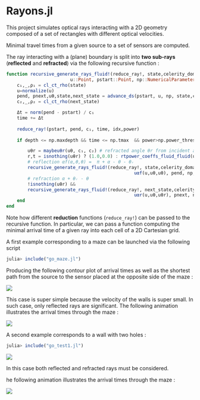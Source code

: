 # Rayons.jl

This project simulates optical rays interacting with a 2D geometry composed of a set of rectangles with different optical velocities.

Minimal travel times from a given source to a set of sensors are computed.

The ray interacting with a (plane) boundary is split into **two sub-rays** (**reflected** and **refracted**) via the following recursive function :

```julia
function recursive_generate_rays_fluid!(reduce_ray!, state,celerity_domain, idx, time,
                        u::Point, pstart::Point, np::NumericalParameters, depth, power)
    c₁,_,ρ₁ = cl_ct_rho(state)
    u=normalize(u)
    pend, pnext,uθ,state,next_state = advance_ds(pstart, u, np, state,celerity_domain)
    c₂,_,ρ₂ = cl_ct_rho(next_state)

    Δt = norm(pend - pstart) / c₁   
    time += Δt
    
    reduce_ray!(pstart, pend, c₁, time, idx,power)
    
    if depth <= np.maxdepth && time <= np.tmax  && power>np.power_threshold

        uθr = maybeuθr(uθ, c₁, c₂) # refracted angle θr from incident angle θ      
        r,t = isnothing(uθr) ? (1.0,0.0) : rtpower_coeffs_fluid_fluid(uθr, uθ, c₁, c₂, ρ₁, ρ₂)
        # reflection αf(α,θ,θ) =  π + α - θ - θᵣ 
        recursive_generate_rays_fluid!(reduce_ray!, state,celerity_domain, 2idx, time,
                                                uαf(u,uθ,uθ), pend, np, depth+1, r*power) 
        # refraction α + θᵣ - θ
        !isnothing(uθr) && 
        recursive_generate_rays_fluid!(reduce_ray!, next_state,celerity_domain, 2idx+1, time,
                                                uαr(u,uθ,uθr), pnext, np, depth+1, t*power)
    end
end
```
Note how different **reduction** functions (`reduce_ray!`) can be passed to the recursive function. In particular, we can pass a function computing the minimal arrival time of a given ray into each cell of a 2D Cartesian grid.

A first example corresponding to a maze can be launched via the following script

```julia
julia> include("go_maze.jl")
````
Producing the following contour plot of arrival times as well as the shortest path from the source to the sensor placed at the opposite side of the maze :

![](docs/min_traj_source_1.png)

This case is super simple because the velocity of the walls is super small. In such case, only reflected rays are significant.
The following animation illustrates the arrival times through the maze :

![](docs/maze_source_1.gif)

A second example corresponds to a wall with two holes :

```julia
julia> include("go_test1.jl")
````

![](docs/two_holes_min_traj_source_1.png)

In this case both reflected and refracted rays must be considered.

he following animation illustrates the arrival times through the maze :

![](docs/two_holes_source_1.gif)

